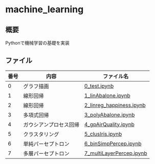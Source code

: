 # machine_learning

## 概要
Pythonで機械学習の基礎を実装

## ファイル
|番号|内容|ファイル名|
|---|---|---|
|0|グラフ描画|[0_test.ipynb](https://github.com/shumaikunkun/machine_learning/blob/master/0_test.ipynb)|
|1|線形回帰|[1_linAbalone.ipynb](https://github.com/shumaikunkun/machine_learning/blob/master/1_linAbalone.ipynb)|
|2|線形回帰|[2_linreg_happiness.ipynb](https://github.com/shumaikunkun/machine_learning/blob/master/2_linreg_happiness.ipynb)|
|3|多項式回帰|[3_polyAbalone.ipynb](https://github.com/shumaikunkun/machine_learning/blob/master/3_polyAbalone.ipynb)|
|4|ガウシアンプロセス回帰|[4_gpAirQuality.ipynb](https://github.com/shumaikunkun/machine_learning/blob/master/4_gpAirQuality.ipynb)|
|5|クラスタリング|[5_clusIris.ipynb](https://github.com/shumaikunkun/machine_learning/blob/master/5_clusIris.ipynb)|
|6|単純パーセプトロン|[6_binSimpPercep.ipynb](https://github.com/shumaikunkun/machine_learning/blob/master/6_binSimpPercep.ipynb)|
|7|多層パーセプトロン|[7_multiLayerPercep.ipynb](https://github.com/shumaikunkun/machine_learning/blob/master/7_multiLayerPercep.ipynb)|






